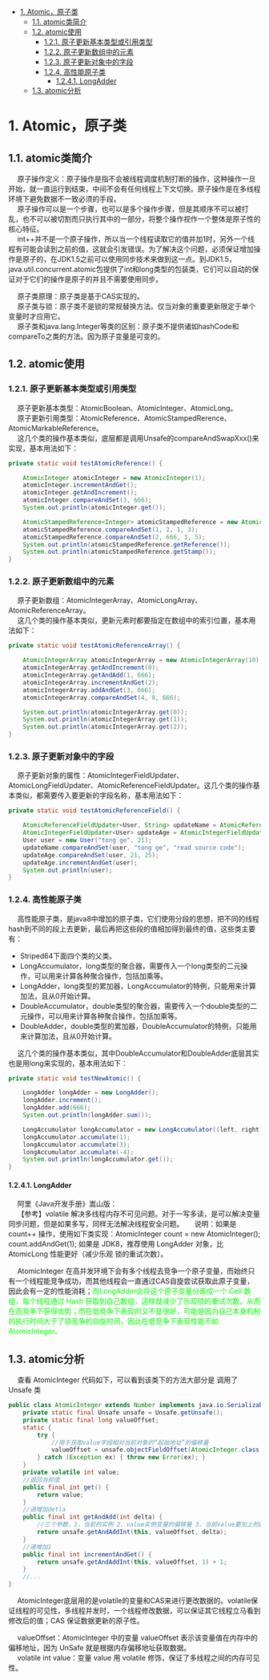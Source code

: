 

<!-- TOC -->

- [1. Atomic，原子类](#1-atomic原子类)
    - [1.1. atomic类简介](#11-atomic类简介)
    - [1.2. atomic使用](#12-atomic使用)
        - [1.2.1. 原子更新基本类型或引用类型](#121-原子更新基本类型或引用类型)
        - [1.2.2. 原子更新数组中的元素](#122-原子更新数组中的元素)
        - [1.2.3. 原子更新对象中的字段](#123-原子更新对象中的字段)
        - [1.2.4. 高性能原子类](#124-高性能原子类)
            - [1.2.4.1. LongAdder](#1241-longadder)
    - [1.3. atomic分析](#13-atomic分析)

<!-- /TOC -->

# 1. Atomic，原子类  
## 1.1. atomic类简介  
&emsp; 原子操作定义：原子操作是指不会被线程调度机制打断的操作，这种操作一旦开始，就一直运行到结束，中间不会有任何线程上下文切换。原子操作是在多线程环境下避免数据不一致必须的手段。  
&emsp; 原子操作可以是一个步骤，也可以是多个操作步骤，但是其顺序不可以被打乱，也不可以被切割而只执行其中的一部分，将整个操作视作一个整体是原子性的核心特征。  
&emsp; int++并不是一个原子操作，所以当一个线程读取它的值并加1时，另外一个线程有可能会读到之前的值，这就会引发错误。为了解决这个问题，必须保证增加操作是原子的，在JDK1.5之前可以使用同步技术来做到这一点。到JDK1.5，java.util.concurrent.atomic包提供了int和long类型的包装类，它们可以自动的保证对于它们的操作是原子的并且不需要使用同步。  

&emsp; 原子类原理：原子类是基于CAS实现的。  
&emsp; 原子类与锁：原子类不是锁的常规替换方法。仅当对象的重要更新限定于单个变量时才应用它。  
&emsp; 原子类和java.lang.Integer等类的区别：原子类不提供诸如hashCode和compareTo之类的方法。因为原子变量是可变的。  

## 1.2. atomic使用  
### 1.2.1. 原子更新基本类型或引用类型  
&emsp; 原子更新基本类型：AtomicBoolean、AtomicInteger、AtomicLong。  
&emsp; 原子更新引用类型：AtomicReference、AtomicStampedRerence、AtomicMarkableReference。  
&emsp; 这几个类的操作基本类似，底层都是调用Unsafe的compareAndSwapXxx()来实现，基本用法如下：  

```java
private static void testAtomicReference() {

    AtomicInteger atomicInteger = new AtomicInteger(1);
    atomicInteger.incrementAndGet();
    atomicInteger.getAndIncrement();
    atomicInteger.compareAndSet(3, 666);
    System.out.println(atomicInteger.get());

    AtomicStampedReference<Integer> atomicStampedReference = new AtomicStampedReference<>(1, 1);
    atomicStampedReference.compareAndSet(1, 2, 1, 3);
    atomicStampedReference.compareAndSet(2, 666, 3, 5);
    System.out.println(atomicStampedReference.getReference());
    System.out.println(atomicStampedReference.getStamp());
}
```

### 1.2.2. 原子更新数组中的元素  
&emsp; 原子更新数组：AtomicIntegerArray、AtomicLongArray、AtomicReferenceArray。  
&emsp; 这几个类的操作基本类似，更新元素时都要指定在数组中的索引位置，基本用法如下：  

```java
private static void testAtomicReferenceArray() {

    AtomicIntegerArray atomicIntegerArray = new AtomicIntegerArray(10);
    atomicIntegerArray.getAndIncrement(0);
    atomicIntegerArray.getAndAdd(1, 666);
    atomicIntegerArray.incrementAndGet(2);
    atomicIntegerArray.addAndGet(3, 666);
    atomicIntegerArray.compareAndSet(4, 0, 666);

    System.out.println(atomicIntegerArray.get(0));
    System.out.println(atomicIntegerArray.get(1));
    System.out.println(atomicIntegerArray.get(2));
}
```

### 1.2.3. 原子更新对象中的字段  
&emsp; 原子更新对象的属性：AtomicIntegerFieldUpdater、AtomicLongFieldUpdater、AtomicReferenceFieldUpdater。这几个类的操作基本类似，都需要传入要更新的字段名称，基本用法如下：  

```java
private static void testAtomicReferenceField() {

    AtomicReferenceFieldUpdater<User, String> updateName = AtomicReferenceFieldUpdater.newUpdater(User.class, String.class,"name");
    AtomicIntegerFieldUpdater<User> updateAge = AtomicIntegerFieldUpdater.newUpdater(User.class, "age");
    User user = new User("tong ge", 21);
    updateName.compareAndSet(user, "tong ge", "read source code");
    updateAge.compareAndSet(user, 21, 25);
    updateAge.incrementAndGet(user);
    System.out.println(user);
}
```

### 1.2.4. 高性能原子类  
&emsp; 高性能原子类，是java8中增加的原子类，它们使用分段的思想，把不同的线程hash到不同的段上去更新，最后再把这些段的值相加得到最终的值，这些类主要有：  

* Striped64下面四个类的父类。  
* LongAccumulator，long类型的聚合器，需要传入一个long类型的二元操作，可以用来计算各种聚合操作，包括加乘等。  
* LongAdder，long类型的累加器，LongAccumulator的特例，只能用来计算加法，且从0开始计算。  
* DoubleAccumulator，double类型的聚合器，需要传入一个double类型的二元操作，可以用来计算各种聚合操作，包括加乘等。  
* DoubleAdder，double类型的累加器，DoubleAccumulator的特例，只能用来计算加法，且从0开始计算。  

&emsp; 这几个类的操作基本类似，其中DoubleAccumulator和DoubleAdder底层其实也是用long来实现的，基本用法如下：  

```java
private static void testNewAtomic() {

    LongAdder longAdder = new LongAdder();
    longAdder.increment();
    longAdder.add(666);
    System.out.println(longAdder.sum());

    LongAccumulator longAccumulator = new LongAccumulator((left, right)->left + right * 2, 666);
    longAccumulator.accumulate(1);
    longAccumulator.accumulate(3);
    longAccumulator.accumulate(-4);
    System.out.println(longAccumulator.get());
}
```

#### 1.2.4.1. LongAdder  
<!-- 
阿里为什么推荐使用LongAdder，而不是volatile？ 
https://mp.weixin.qq.com/s/lpk5l4m0oFpPDDf6fl8mmQ
-->
&emsp; 阿里《Java开发手册》嵩山版：    
&emsp; 【参考】volatile 解决多线程内存不可见问题。对于一写多读，是可以解决变量同步问题，但是如果多写，同样无法解决线程安全问题。
&emsp; 说明：如果是 count++ 操作，使用如下类实现：AtomicInteger count = new AtomicInteger(); count.addAndGet(1); 如果是 JDK8，推荐使用 LongAdder 对象，比 AtomicLong 性能更好（减少乐观 锁的重试次数）。  

&emsp; AtomicInteger 在高并发环境下会有多个线程去竞争一个原子变量，而始终只有一个线程能竞争成功，而其他线程会一直通过CAS自旋尝试获取此原子变量，因此会有一定的性能消耗；<font color = "lime">而LongAdder会将这个原子变量分离成一个 Cell 数组，每个线程通过 Hash 获取到自己数组，这样就减少了乐观锁的重试次数，从而在高竞争下获得优势；而在低竞争下表现的又不是很好，可能是因为自己本身机制的执行时间大于了锁竞争的自旋时间，因此在低竞争下表现性能不如 AtomicInteger。</font>  


## 1.3. atomic分析  
&emsp; 查看 AtomicInteger 代码如下，可以看到该类下的方法大部分是 调用了 Unsafe 类  

```java
public class AtomicInteger extends Number implements java.io.Serializable {
    private static final Unsafe unsafe = Unsafe.getUnsafe();
    private static final long valueOffset;
    static {
        try {
            //用于获取value字段相对当前对象的“起始地址”的偏移量
            valueOffset = unsafe.objectFieldOffset(AtomicInteger.class.getDeclaredField("value"));
        } catch (Exception ex) { throw new Error(ex); }
    }
    private volatile int value;
    //返回当前值
    public final int get() {
        return value;
    }
    //递增加detla
    public final int getAndAdd(int delta) {
        //三个参数，1、当前的实例 2、value实例变量的偏移量 3、当前value要加上的数（value+delta）。
        return unsafe.getAndAddInt(this, valueOffset, delta);
    }
    //递增加1
    public final int incrementAndGet() {
        return unsafe.getAndAddInt(this, valueOffset, 1) + 1;
    }
    //...
}
```
&emsp; AtomicInteger底层用的是volatile的变量和CAS来进行更改数据的。volatile保证线程的可见性，多线程并发时，一个线程修改数据，可以保证其它线程立马看到修改后的值；CAS 保证数据更新的原子性。  

&emsp; valueOffset：AtomicInteger 中的变量 valueOffset 表示该变量值在内存中的偏移地址，因为 UnSafe 就是根据内存偏移地址获取数据。  
&emsp; volatile int value：变量 value 用 volatile 修饰，保证了多线程之间的内存可见性。  




